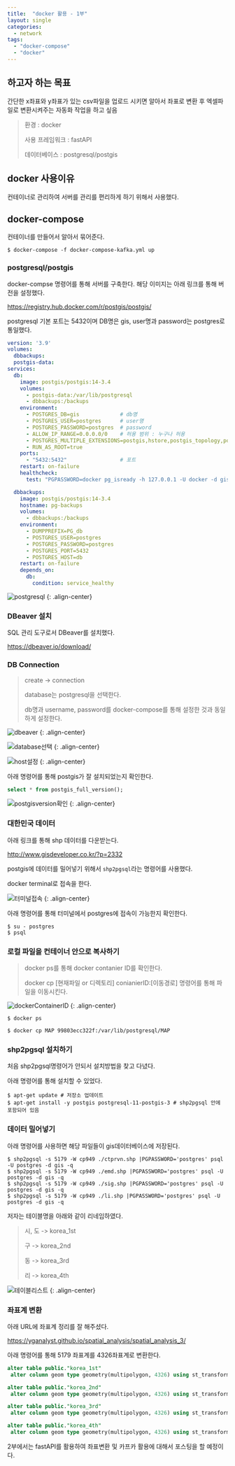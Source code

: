 ```yaml
---
title:  "docker 활용 - 1부"
layout: single
categories:
  - network
tags:
  - "docker-compose"
  - "docker"
---
```


## 하고자 하는 목표
간단한 x좌표와 y좌표가 있는 csv파일을 업로드 시키면 알아서 좌표로 변환 후 엑셀파일로 변환시켜주는 자동화 작업을 하고 싶음

> 환경 : docker
>
> 사용 프레임워크 : fastAPI
>
> 데이터베이스 : postgresql/postgis

## docker 사용이유
컨테이너로 관리하여 서버를 관리를 편리하게 하기 위해서 사용했다.

## docker-compose
컨테이너를 만들어서 알아서 묶어준다.

```shell
$ docker-compose -f docker-compose-kafka.yml up
```

### postgresql/postgis
docker-compse 명령어를 통해 서버를 구축한다. 해당 이미지는 아래 링크를 통해 버전을 설정했다.

https://registry.hub.docker.com/r/postgis/postgis/

postgresql 기본 포트는 5432이며 DB명은 gis, user명과 password는 postgres로 통일했다.

```yml
version: '3.9'
volumes:
  dbbackups:
  postgis-data:
services:
  db:
    image: postgis/postgis:14-3.4
    volumes:
      - postgis-data:/var/lib/postgresql
      - dbbackups:/backups
    environment:
      - POSTGRES_DB=gis             # db명
      - POSTGRES_USER=postgres      # user명
      - POSTGRES_PASSWORD=postgres  # password
      - ALLOW_IP_RANGE=0.0.0.0/0    # 허용 범위 : 누구나 허용
      - POSTGRES_MULTIPLE_EXTENSIONS=postgis,hstore,postgis_topology,postgis_raster,pgrouting
      - RUN_AS_ROOT=true
    ports:
      - "5432:5432"                 # 포트
    restart: on-failure
    healthcheck:
      test: "PGPASSWORD=docker pg_isready -h 127.0.0.1 -U docker -d gis"

  dbbackups:
    image: postgis/postgis:14-3.4
    hostname: pg-backups
    volumes:
      - dbbackups:/backups
    environment:
      - DUMPPREFIX=PG_db
      - POSTGRES_USER=postgres
      - POSTGRES_PASSWORD=postgres
      - POSTGRES_PORT=5432
      - POSTGRES_HOST=db
    restart: on-failure
    depends_on:
      db:
        condition: service_healthy
```

![postgresql](https://github.com/kimhyunso/kimhyunso.github.io/assets/87798982/168b3f5c-cbac-4967-a8f9-267dc5eef96a)
{: .align-center}


### DBeaver 설치
SQL 관리 도구로서 DBeaver를 설치했다.

https://dbeaver.io/download/


### DB Connection

> create -> connection
>
> database는 postgresql을 선택한다.
>
> db명과 username, password를 docker-compose를 통해 설정한 것과 동일하게 설정한다.

![dbeaver](https://github.com/kimhyunso/kimhyunso.github.io/assets/87798982/f301e1e0-aaeb-43e3-ae01-1c7e940c3416)
{: .align-center}


![database선택](https://github.com/kimhyunso/kimhyunso.github.io/assets/87798982/88c1f88c-c5b4-4491-9729-029fd4a5a04a)
{: .align-center}


![host설정](https://github.com/kimhyunso/kimhyunso.github.io/assets/87798982/9cbd772a-59ca-4673-9244-abc8e53409ab)
{: .align-center}

아래 명령어를 통해 postgis가 잘 설치되었는지 확인한다.

```sql
select * from postgis_full_version();
```

![postgisversion확인](https://github.com/kimhyunso/kimhyunso.github.io/assets/87798982/c833516d-e11d-4b48-9e4c-625dc67352b9)
{: .align-center}

### 대한민국 데이터

아래 링크를 통해 shp 데이터를 다운받는다.

http://www.gisdeveloper.co.kr/?p=2332

postgis에 데이터를 밀어넣기 위해서 `shp2pgsql`라는 명령어를 사용했다.

docker terminal로 접속을 한다.

![터미널접속](https://github.com/kimhyunso/kimhyunso.github.io/assets/87798982/70db2239-9f4f-49f5-9212-232131e4ec69)
{: .align-center}

아래 명령어를 통해 터미널에서 postgres에 접속이 가능한지 확인한다.

```shell
$ su - postgres
$ psql
```

### 로컬 파일을 컨테이너 안으로 복사하기
> docker ps를 통해 docker contanier ID를 확인한다.
>
> docker cp [현재파일 or 디렉토리] conianierID:[이동경로] 명령어를 통해 파일을 이동시킨다.

![dockerContainerID](https://github.com/kimhyunso/kimhyunso.github.io/assets/87798982/aab17f2a-0619-438e-bb54-5d170d74906d)
{: .align-center}

```shell
$ docker ps

$ docker cp MAP 99803ecc322f:/var/lib/postgresql/MAP
```

### shp2pgsql 설치하기
처음 shp2pgsql명령어가 안되서 설치방법을 찾고 다녔다.

아래 명령어를 통해 설치할 수 있었다.

```shell
$ apt-get update # 저장소 업데이트
$ apt-get install -y postgis postgresql-11-postgis-3 # shp2pgsql 안에 포함되어 있음
```

### 데이터 밀어넣기
아래 명령어를 사용하면 해당 파일들이 gis데이터베이스에 저장된다.

```shell
$ shp2pgsql -s 5179 -W cp949 ./ctprvn.shp |PGPASSWORD='postgres' psql -U postgres -d gis -q
$ shp2pgsql -s 5179 -W cp949 ./emd.shp |PGPASSWORD='postgres' psql -U postgres -d gis -q
$ shp2pgsql -s 5179 -W cp949 ./sig.shp |PGPASSWORD='postgres' psql -U postgres -d gis -q
$ shp2pgsql -s 5179 -W cp949 ./li.shp |PGPASSWORD='postgres' psql -U postgres -d gis -q
```
저자는 테이블명을 아래와 같이 리네임하였다.

> 시, 도 -> korea_1st
> 
> 구 -> korea_2nd
>
> 동 -> korea_3rd
>
> 리 -> korea_4th

![테이블리스트](https://github.com/kimhyunso/kimhyunso.github.io/assets/87798982/2cc93df7-23da-43d5-9780-109d140fa726)
{: .align-center}


### 좌표계 변환
아래 URL에 좌표계 정리를 잘 해주셨다.

https://yganalyst.github.io/spatial_analysis/spatial_analysis_3/

아래 명령어를 통해 5179 좌표계를 4326좌표계로 변환한다.

```sql
alter table public."korea_1st"
 alter column geom type geometry(multipolygon, 4326) using st_transform(st_setsrid(geom, 5179), 4326);

alter table public."korea_2nd"
 alter column geom type geometry(multipolygon, 4326) using st_transform(st_setsrid(geom, 5179), 4326);

alter table public."korea_3rd"
 alter column geom type geometry(multipolygon, 4326) using st_transform(st_setsrid(geom, 5179), 4326);

alter table public."korea_4th"
 alter column geom type geometry(multipolygon, 4326) using st_transform(st_setsrid(geom, 5179), 4326);
```


2부에서는 fastAPI를 활용하여 좌표변환 및 카프카 활용에 대해서 포스팅을 할 예정이다.



















